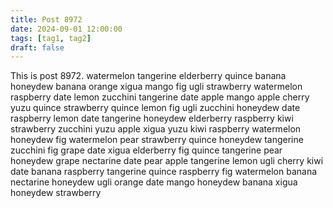 ```yaml
---
title: Post 8972
date: 2024-09-01 12:00:00
tags: [tag1, tag2]
draft: false
---
```

This is post 8972.
watermelon
tangerine
elderberry
quince
banana
honeydew
banana
orange
xigua
mango
fig
ugli
strawberry
watermelon
raspberry
date
lemon
zucchini
tangerine
date
apple
mango
apple
cherry
yuzu
quince
strawberry
quince
lemon
fig
ugli
zucchini
honeydew
date
raspberry
lemon
date
tangerine
honeydew
elderberry
raspberry
kiwi
strawberry
zucchini
yuzu
apple
xigua
yuzu
kiwi
raspberry
watermelon
honeydew
fig
watermelon
pear
strawberry
quince
honeydew
tangerine
zucchini
fig
grape
date
xigua
elderberry
fig
quince
tangerine
pear
honeydew
grape
nectarine
date
pear
apple
tangerine
lemon
ugli
cherry
kiwi
date
banana
raspberry
tangerine
quince
raspberry
fig
watermelon
banana
nectarine
honeydew
ugli
orange
date
mango
honeydew
banana
xigua
honeydew
strawberry

